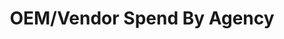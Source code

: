 ---
title: "OEM/Vendor Spend By Agency"
description: This guide is showing line level detail from acquisition analytics. It allows the user to specify and filter by a manufacturer. Hovering over a result entry will provide additional detail.
external_url: itvmo.gsa.gov/assets/files/tlr/What-is-the-OEM-and-vendor-spend-by-agency-508.pdf
content_tags:
type: link
filters: vendor-intelligence
---